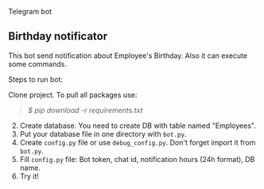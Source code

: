 Telegram bot<br />
## Birthday notificator<br />
This bot send notification about Employee's Birthday.
Also it can execute some commands.

Steps to run bot:

Clone project. To pull all packages use:
 >*$ pip download -r requirements.txt*
2. Create database.
    You need to create DB with table named "Employees".
3. Put your database file in one directory with `bot.py`.
4. Create `config.py` file or use `debug_config.py`. Don't forget import it from `bot.py`.
4. Fill  `config.py` file: Bot token, chat id, notification hours (24h format), DB name.
4. Try it!
